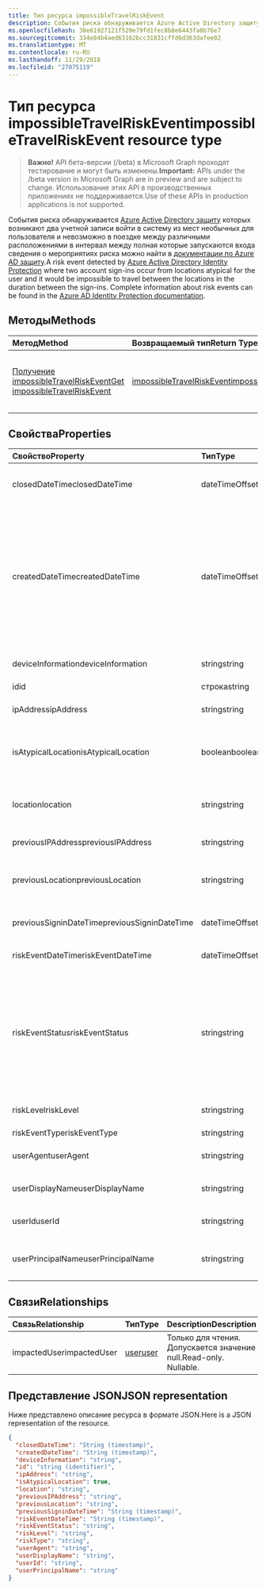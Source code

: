 ```yaml
---
title: Тип ресурса impossibleTravelRiskEvent
description: События риска обнаруживается Azure Active Directory защиту которых возникают два учетной записи войти в систему из мест необычных для пользователя и невозможно в поездке между различными расположениями в интервал между которые запускаются входа полные сведения о события рисков можно найти в документации по Azure AD защиту.
ms.openlocfilehash: 38e61927121f520e79fd1fec8b8e6443fa8b76e7
ms.sourcegitcommit: 334e84b4aed63162bcc31831cffd6d363dafee02
ms.translationtype: MT
ms.contentlocale: ru-RU
ms.lasthandoff: 11/29/2018
ms.locfileid: "27075119"
---
```

# <a name="impossibletravelriskevent-resource-type"></a><span data-ttu-id="6553a-103">Тип ресурса impossibleTravelRiskEvent</span><span class="sxs-lookup"><span data-stu-id="6553a-103">impossibleTravelRiskEvent resource type</span></span>

> <span data-ttu-id="6553a-104">**Важно!** API бета-версии (/beta) в Microsoft Graph проходят тестирование и могут быть изменены.</span><span class="sxs-lookup"><span data-stu-id="6553a-104">**Important:** APIs under the /beta version in Microsoft Graph are in preview and are subject to change.</span></span> <span data-ttu-id="6553a-105">Использование этих API в производственных приложениях не поддерживается.</span><span class="sxs-lookup"><span data-stu-id="6553a-105">Use of these APIs in production applications is not supported.</span></span>

<span data-ttu-id="6553a-106">События риска обнаруживается [Azure Active Directory защиту](https://azure.microsoft.com/en-us/documentation/articles/active-directory-identityprotection/) которых возникают два учетной записи войти в систему из мест необычных для пользователя и невозможно в поездке между различными расположениями в интервал между полная которые запускаются входа сведения о мероприятиях риска можно найти в [документации по Azure AD защиту](https://azure.microsoft.com/en-us/documentation/articles/active-directory-identityprotection-risk-events-types/).</span><span class="sxs-lookup"><span data-stu-id="6553a-106">A risk event detected by [Azure Active Directory Identity Protection](https://azure.microsoft.com/en-us/documentation/articles/active-directory-identityprotection/) where two account sign-ins occur from locations atypical for the user and it would be impossible to travel between the locations in the duration between the sign-ins. Complete information about risk events can be found in the [Azure AD Identity Protection documentation](https://azure.microsoft.com/en-us/documentation/articles/active-directory-identityprotection-risk-events-types/).</span></span>


## <a name="methods"></a><span data-ttu-id="6553a-107">Методы</span><span class="sxs-lookup"><span data-stu-id="6553a-107">Methods</span></span>

| <span data-ttu-id="6553a-108">Метод</span><span class="sxs-lookup"><span data-stu-id="6553a-108">Method</span></span>           | <span data-ttu-id="6553a-109">Возвращаемый тип</span><span class="sxs-lookup"><span data-stu-id="6553a-109">Return Type</span></span>    |<span data-ttu-id="6553a-110">Описание</span><span class="sxs-lookup"><span data-stu-id="6553a-110">Description</span></span>|
|:---------------|:--------|:----------|
|[<span data-ttu-id="6553a-111">Получение impossibleTravelRiskEvent</span><span class="sxs-lookup"><span data-stu-id="6553a-111">Get impossibleTravelRiskEvent</span></span>](../api/impossibletravelriskevent-get.md) | [<span data-ttu-id="6553a-112">impossibleTravelRiskEvent</span><span class="sxs-lookup"><span data-stu-id="6553a-112">impossibleTravelRiskEvent</span></span>](impossibletravelriskevent.md) |<span data-ttu-id="6553a-113">Чтение свойства и связи объекта impossibleTravelRiskEvent.</span><span class="sxs-lookup"><span data-stu-id="6553a-113">Read properties and relationships of impossibleTravelRiskEvent object.</span></span>|

## <a name="properties"></a><span data-ttu-id="6553a-114">Свойства</span><span class="sxs-lookup"><span data-stu-id="6553a-114">Properties</span></span>
| <span data-ttu-id="6553a-115">Свойство</span><span class="sxs-lookup"><span data-stu-id="6553a-115">Property</span></span>     | <span data-ttu-id="6553a-116">Тип</span><span class="sxs-lookup"><span data-stu-id="6553a-116">Type</span></span>   |<span data-ttu-id="6553a-117">Description</span><span class="sxs-lookup"><span data-stu-id="6553a-117">Description</span></span>|
|:---------------|:--------|:----------|
|<span data-ttu-id="6553a-118">closedDateTime</span><span class="sxs-lookup"><span data-stu-id="6553a-118">closedDateTime</span></span>|<span data-ttu-id="6553a-119">dateTimeOffset</span><span class="sxs-lookup"><span data-stu-id="6553a-119">dateTimeOffset</span></span>| <span data-ttu-id="6553a-120">Дата и время закрытия события риска</span><span class="sxs-lookup"><span data-stu-id="6553a-120">The date and time that the risk event was closed</span></span>|
|<span data-ttu-id="6553a-121">createdDateTime</span><span class="sxs-lookup"><span data-stu-id="6553a-121">createdDateTime</span></span>|<span data-ttu-id="6553a-122">dateTimeOffset</span><span class="sxs-lookup"><span data-stu-id="6553a-122">dateTimeOffset</span></span>| <span data-ttu-id="6553a-123">Дата и время создания события риска.</span><span class="sxs-lookup"><span data-stu-id="6553a-123">The date and time that the risk event was created.</span></span> <span data-ttu-id="6553a-124">Это всегда больше или равно datetime самого события риска.</span><span class="sxs-lookup"><span data-stu-id="6553a-124">This is always greater than or equal to the datetime of the risk event itself.</span></span> <span data-ttu-id="6553a-125">Это правильное свойство для использования в качестве фильтра при запросе события рисков.</span><span class="sxs-lookup"><span data-stu-id="6553a-125">This is the correct property to use as a filter when querying risk events.</span></span>|
|<span data-ttu-id="6553a-126">deviceInformation</span><span class="sxs-lookup"><span data-stu-id="6553a-126">deviceInformation</span></span>|<span data-ttu-id="6553a-127">string</span><span class="sxs-lookup"><span data-stu-id="6553a-127">string</span></span>| <span data-ttu-id="6553a-128">Сведения об устройстве</span><span class="sxs-lookup"><span data-stu-id="6553a-128">Information about the device</span></span>|
|<span data-ttu-id="6553a-129">id</span><span class="sxs-lookup"><span data-stu-id="6553a-129">id</span></span>|<span data-ttu-id="6553a-130">строка</span><span class="sxs-lookup"><span data-stu-id="6553a-130">string</span></span>| <span data-ttu-id="6553a-131">Только для чтения</span><span class="sxs-lookup"><span data-stu-id="6553a-131">Read-only</span></span>|
|<span data-ttu-id="6553a-132">ipAddress</span><span class="sxs-lookup"><span data-stu-id="6553a-132">ipAddress</span></span>|<span data-ttu-id="6553a-133">string</span><span class="sxs-lookup"><span data-stu-id="6553a-133">string</span></span>| <span data-ttu-id="6553a-134">IP-адрес второго входа в</span><span class="sxs-lookup"><span data-stu-id="6553a-134">The IP address of the second sign-in</span></span>|
|<span data-ttu-id="6553a-135">isAtypicalLocation</span><span class="sxs-lookup"><span data-stu-id="6553a-135">isAtypicalLocation</span></span>|<span data-ttu-id="6553a-136">boolean</span><span class="sxs-lookup"><span data-stu-id="6553a-136">boolean</span></span>| <span data-ttu-id="6553a-137">Если выполняется одно из расположений необычных для пользователя</span><span class="sxs-lookup"><span data-stu-id="6553a-137">If one of the locations is atypical for the user</span></span>|
|<span data-ttu-id="6553a-138">location</span><span class="sxs-lookup"><span data-stu-id="6553a-138">location</span></span>|<span data-ttu-id="6553a-139">string</span><span class="sxs-lookup"><span data-stu-id="6553a-139">string</span></span>| <span data-ttu-id="6553a-140">Расположение, подключенного к IP-адрес второго входа в</span><span class="sxs-lookup"><span data-stu-id="6553a-140">The location attached to the IP address of the second sign-in</span></span>|
|<span data-ttu-id="6553a-141">previousIPAddress</span><span class="sxs-lookup"><span data-stu-id="6553a-141">previousIPAddress</span></span>|<span data-ttu-id="6553a-142">string</span><span class="sxs-lookup"><span data-stu-id="6553a-142">string</span></span>| <span data-ttu-id="6553a-143">IP-адрес первого входа в</span><span class="sxs-lookup"><span data-stu-id="6553a-143">The IP address of the first sign-in</span></span>|
|<span data-ttu-id="6553a-144">previousLocation</span><span class="sxs-lookup"><span data-stu-id="6553a-144">previousLocation</span></span>|<span data-ttu-id="6553a-145">string</span><span class="sxs-lookup"><span data-stu-id="6553a-145">string</span></span>| <span data-ttu-id="6553a-146">Расположение, подключенного к IP-адрес первого входа в</span><span class="sxs-lookup"><span data-stu-id="6553a-146">The location attached to the IP address of the first sign-in</span></span>|
|<span data-ttu-id="6553a-147">previousSigninDateTime</span><span class="sxs-lookup"><span data-stu-id="6553a-147">previousSigninDateTime</span></span>|<span data-ttu-id="6553a-148">dateTimeOffset</span><span class="sxs-lookup"><span data-stu-id="6553a-148">dateTimeOffset</span></span>| <span data-ttu-id="6553a-149">Дата и время первого входа в</span><span class="sxs-lookup"><span data-stu-id="6553a-149">The date and time of the first sign-in</span></span>|
|<span data-ttu-id="6553a-150">riskEventDateTime</span><span class="sxs-lookup"><span data-stu-id="6553a-150">riskEventDateTime</span></span>|<span data-ttu-id="6553a-151">dateTimeOffset</span><span class="sxs-lookup"><span data-stu-id="6553a-151">dateTimeOffset</span></span>| <span data-ttu-id="6553a-152">Дата и время второго входа в</span><span class="sxs-lookup"><span data-stu-id="6553a-152">The date and time of the second sign-in</span></span>|
|<span data-ttu-id="6553a-153">riskEventStatus</span><span class="sxs-lookup"><span data-stu-id="6553a-153">riskEventStatus</span></span>|<span data-ttu-id="6553a-154">string</span><span class="sxs-lookup"><span data-stu-id="6553a-154">string</span></span>| <span data-ttu-id="6553a-155">Возможные значения: `active`, `remediated`, `dismissedAsFixed`, `dismissedAsFalsePositive`, `dismissedAsIgnore`, `loginBlocked`, `closedMfaAuto`, `closedMultipleReasons`.</span><span class="sxs-lookup"><span data-stu-id="6553a-155">Possible values are: `active`, `remediated`, `dismissedAsFixed`, `dismissedAsFalsePositive`, `dismissedAsIgnore`, `loginBlocked`, `closedMfaAuto`, `closedMultipleReasons`.</span></span>|
|<span data-ttu-id="6553a-156">riskLevel</span><span class="sxs-lookup"><span data-stu-id="6553a-156">riskLevel</span></span>|<span data-ttu-id="6553a-157">string</span><span class="sxs-lookup"><span data-stu-id="6553a-157">string</span></span>| <span data-ttu-id="6553a-158">Возможные значения: `low`, `medium`, `high`.</span><span class="sxs-lookup"><span data-stu-id="6553a-158">Possible values are: `low`, `medium`, `high`.</span></span>|
|<span data-ttu-id="6553a-159">riskEventType</span><span class="sxs-lookup"><span data-stu-id="6553a-159">riskEventType</span></span>|<span data-ttu-id="6553a-160">string</span><span class="sxs-lookup"><span data-stu-id="6553a-160">string</span></span>| <span data-ttu-id="6553a-161">Тип риска</span><span class="sxs-lookup"><span data-stu-id="6553a-161">The type of risk</span></span>|
|<span data-ttu-id="6553a-162">userAgent</span><span class="sxs-lookup"><span data-stu-id="6553a-162">userAgent</span></span>|<span data-ttu-id="6553a-163">string</span><span class="sxs-lookup"><span data-stu-id="6553a-163">string</span></span>| <span data-ttu-id="6553a-164">Строка агента пользователя в браузере</span><span class="sxs-lookup"><span data-stu-id="6553a-164">The browser's user agent string</span></span>|
|<span data-ttu-id="6553a-165">userDisplayName</span><span class="sxs-lookup"><span data-stu-id="6553a-165">userDisplayName</span></span>|<span data-ttu-id="6553a-166">string</span><span class="sxs-lookup"><span data-stu-id="6553a-166">string</span></span>| <span data-ttu-id="6553a-167">Имя пользователя в группу риска</span><span class="sxs-lookup"><span data-stu-id="6553a-167">The name of the user at risk</span></span>|
|<span data-ttu-id="6553a-168">userId</span><span class="sxs-lookup"><span data-stu-id="6553a-168">userId</span></span>|<span data-ttu-id="6553a-169">string</span><span class="sxs-lookup"><span data-stu-id="6553a-169">string</span></span>| <span data-ttu-id="6553a-170">Идентификатор пользователя в группу риска</span><span class="sxs-lookup"><span data-stu-id="6553a-170">The id of the user at risk</span></span>|
|<span data-ttu-id="6553a-171">userPrincipalName</span><span class="sxs-lookup"><span data-stu-id="6553a-171">userPrincipalName</span></span>|<span data-ttu-id="6553a-172">string</span><span class="sxs-lookup"><span data-stu-id="6553a-172">string</span></span>| <span data-ttu-id="6553a-173">Имя участника-пользователя пользователя в группу риска</span><span class="sxs-lookup"><span data-stu-id="6553a-173">The user principal name of the user at risk</span></span>|

## <a name="relationships"></a><span data-ttu-id="6553a-174">Связи</span><span class="sxs-lookup"><span data-stu-id="6553a-174">Relationships</span></span>
| <span data-ttu-id="6553a-175">Связь</span><span class="sxs-lookup"><span data-stu-id="6553a-175">Relationship</span></span> | <span data-ttu-id="6553a-176">Тип</span><span class="sxs-lookup"><span data-stu-id="6553a-176">Type</span></span>   |<span data-ttu-id="6553a-177">Description</span><span class="sxs-lookup"><span data-stu-id="6553a-177">Description</span></span>|
|:---------------|:--------|:----------|
|<span data-ttu-id="6553a-178">impactedUser</span><span class="sxs-lookup"><span data-stu-id="6553a-178">impactedUser</span></span>|[<span data-ttu-id="6553a-179">user</span><span class="sxs-lookup"><span data-stu-id="6553a-179">user</span></span>](user.md)| <span data-ttu-id="6553a-p103">Только для чтения. Допускается значение null.</span><span class="sxs-lookup"><span data-stu-id="6553a-p103">Read-only. Nullable.</span></span>|

## <a name="json-representation"></a><span data-ttu-id="6553a-182">Представление JSON</span><span class="sxs-lookup"><span data-stu-id="6553a-182">JSON representation</span></span>

<span data-ttu-id="6553a-183">Ниже представлено описание ресурса в формате JSON.</span><span class="sxs-lookup"><span data-stu-id="6553a-183">Here is a JSON representation of the resource.</span></span>

<!-- {
  "blockType": "resource",
  "optionalProperties": [

  ],
  "@odata.type": "microsoft.graph.impossibleTravelRiskEvent"
}-->

```json
{
  "closedDateTime": "String (timestamp)",
  "createdDateTime": "String (timestamp)",
  "deviceInformation": "string",
  "id": "string (identifier)",
  "ipAddress": "string",
  "isAtypicalLocation": true,
  "location": "string",
  "previousIPAddress": "string",
  "previousLocation": "string",
  "previousSigninDateTime": "String (timestamp)",
  "riskEventDateTime": "String (timestamp)",
  "riskEventStatus": "string",
  "riskLevel": "string",
  "riskType": "string",
  "userAgent": "string",
  "userDisplayName": "string",
  "userId": "string",
  "userPrincipalName": "string"
}

```

<!-- uuid: 8fcb5dbc-d5aa-4681-8e31-b001d5168d79
2015-10-25 14:57:30 UTC -->
<!-- {
  "type": "#page.annotation",
  "description": "impossibleTravelRiskEvent resource",
  "keywords": "",
  "section": "documentation",
  "tocPath": ""
}-->